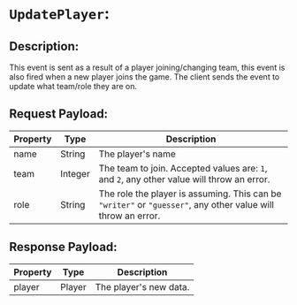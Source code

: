 # `UpdatePlayer`:

## Description:
This event is sent as a result of a player joining/changing team, this event is also fired when a new player joins the game. The client sends the event to update what team/role they are on.

## Request Payload:
| Property | Type | Description
| -------- | ---- | -----------
| name     | String | The player's name
| team     | Integer | The team to join. Accepted values are: `1`, and `2`, any other value will throw an error.
| role     | String | The role the player is assuming. This can be `"writer"` or `"guesser"`, any other value will throw an error.

## Response Payload:
| Property | Type | Description
| -------- | ---- | -----------
| player   | Player | The player's new data.